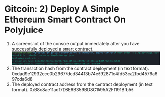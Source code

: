 # Gitcoin: 2) Deploy A Simple Ethereum Smart Contract On Polyjuice

1. A screenshot of the console output immediately after you have successfully deployed a smart contract.
![deployed](https://github.com/skinnynoizze/nervosbounty/blob/main/deploySmartcontract.png)
2. The transaction hash from the contract deployment (in text format).
0xdad9e12932ecc0b29677dcd34413b74e692871c4fd53ca2fbd4576a697cda6d8
3. The deployed contract address from the contract deployment (in text format).
0xB8c8ae11adf7D8E6B359BD8C1595A2Ff191Bfb56
